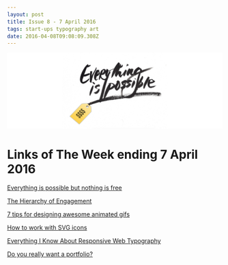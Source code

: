 ```yaml
---
layout: post
title: Issue 8 - 7 April 2016
tags: start-ups typography art
date: 2016-04-08T09:08:09.308Z
---
```

![Everything is possible but nothing is free](/assets/uploads/issue-8.png "Everything is possible but nothing is free")

# Links of The Week ending 7 April 2016

<a href="https://m.signalvnoise.com/everything-is-possible-but-nothing-is-free-714b835e8db3#.xn6xk01gh">Everything is possible but nothing is free</a>

<a href="https://medium.com/greylock-perspectives/the-hierarchy-of-engagement-5803bf4e6cfa#.ikjx6s7v6">The Hierarchy of Engagement</a>

<a href="http://blog.invisionapp.com/7-tips-for-designing-awesome-gifs">7 tips for designing awesome animated gifs</a>

<a href="http://fvsch.com/code/svg-icons/how-to/">How to work with SVG icons</a>

<a href="http://zellwk.com/blog/responsive-typography/">Everything I Know About Responsive Web Typography</a>

<a href="http://fvsch.com/articles/portfolios/">Do you really want a portfolio?</a>